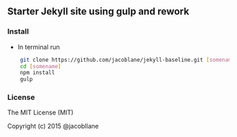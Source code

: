 ## Starter Jekyll site using gulp and rework

### Install

* In terminal run
```bash
    git clone https://github.com/jacoblane/jekyll-baseline.git [somename]
    cd [somename]
    npm install
    gulp
```

### License

The MIT License (MIT)

Copyright (c) 2015 @jacobllane
